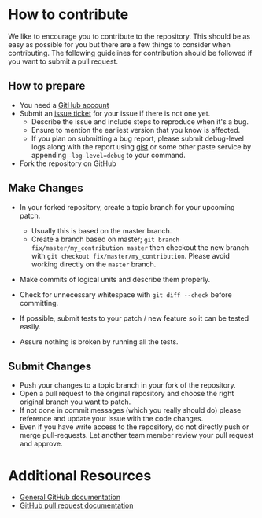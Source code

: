 # How to contribute

We like to encourage you to contribute to the repository. This should be as easy
as possible for you but there are a few things to consider when contributing.
The following guidelines for contribution should be followed if you want to
submit a pull request.

## How to prepare

* You need a [GitHub account](https://github.com/signup/free)
* Submit an [issue ticket](https://github.com/hashicorp/consul-template/issues)
  for your issue if there is not one yet.
	* Describe the issue and include steps to reproduce when it's a bug.
	* Ensure to mention the earliest version that you know is affected.
  * If you plan on submitting a bug report, please submit debug-level logs along
    with the report using [gist](https://gist.github.com/) or some other paste
    service by appending `-log-level=debug` to your command.
* Fork the repository on GitHub

## Make Changes

* In your forked repository, create a topic branch for your upcoming patch.
	* Usually this is based on the master branch.
	* Create a branch based on master; `git branch
	fix/master/my_contribution master` then checkout the new branch with `git
	checkout fix/master/my_contribution`.  Please avoid working directly on the `master` branch.
* Make commits of logical units and describe them properly.
* Check for unnecessary whitespace with `git diff --check` before committing.

* If possible, submit tests to your patch / new feature so it can be tested easily.
* Assure nothing is broken by running all the tests.

## Submit Changes

* Push your changes to a topic branch in your fork of the repository.
* Open a pull request to the original repository and choose the right original branch you want to patch.
* If not done in commit messages (which you really should do) please reference and update your issue with the code changes.
* Even if you have write access to the repository, do not directly push or merge pull-requests. Let another team member review your pull request and approve.

# Additional Resources

* [General GitHub documentation](https://help.github.com/)
* [GitHub pull request documentation](https://help.github.com/send-pull-requests/)
